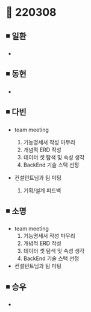 # 📌 220308

## ◾ 일환

-

## ◾ 동현

-

## ◾ 다빈

- team meeting
  1. 기능명세서 작성 마무리
  2. 개념적 ERD 작성
  3. 데이터 셋 탐색 및 속성 생각
  4. BackEnd 기술 스택 선정

- 컨설턴트님과 팀 미팅 
  1. 기획/설계 피드백
  
## ◾ 소명

- team meeting
  1. 기능명세서 작성 마무리
  2. 개념적 ERD 작성
  3. 데이터 셋 탐색 및 속성 생각
  4. BackEnd 기술 스택 선정
- 컨설턴트님과 팀 미팅 

## ◾ 승우

-
